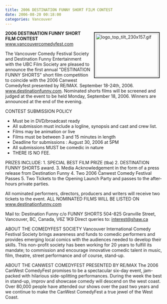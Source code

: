 ```yaml
---
title: 2006 DESTINATION FUNNY SHORT FILM CONTEST
date: 2006-08-20 00:18:00
categories: Vancouver
---
```

<a href="/public/uploads/2006/logo_top_tilt_230x157.gif" rel="lightbox"><img src="/public/uploads/2006/logo_top_tilt_230x157.gif" alt="logo_top_tilt_230x157.gif" title="logo_top_tilt_230x157.gif" style="margin: 5px 10px; padding: 3px" align="right" border="2" height="137" width="200" /></a>

<strong>2006 DESTINATION FUNNY SHORT FILM CONTEST</strong>
<a href="http://www.vancouvercomedyfest.com">www.vancouvercomedyfest.com</a>

The Vancouver Comedy Festival Society and Destination Funny Entertainment with the UBC Film Society are pleased to announce the first annual "DESTINATION FUNNY SHORTS" short film competition to coincide with the 2006 Canwest Comedyfest presented by RE/MAX. September 18-24th, 2006. www.destinationfunny.com. Nominated shorts films will be screened and judged at the event to be held Monday, September 18, 2006. Winners are announced at the end of the evening.

CONTEST SUBMISSION POLICY
<ul>
	<li>Must be in DVD/broadcast ready</li>
	<li>All submission must include a logline, synopsis and cast and crew list.</li>
	<li>Films may be animation or live</li>
	<li>Films must be between 3 and 15 minutes in length</li>
	<li>Deadline for submissions : August 30, 2006 at 5PM</li>
	<li>All submissions MUST be comedic in nature</li>
	<li>THERE IS NO FEE.</li>
</ul>
PRIZES INCLUDE:
1. SPECIAL BEST FILM PRIZE (tba)
2. DESTINATION FUNNY SHORTS award.
3. Media Acknowledgement in the form of a press release from Destination Funny
4. Two 2006 Canwest Comedy Festival Passes
5. Two Tickets to the Opening Launch Party and passes to the after-hours private parties.

All nominated performers, directors, producers and writers will receive two tickets to the event.
ALL NOMINATED FILMS WILL BE LISTED ON www.destinationfunny.com

Mail to:
Destination Funny c/o FUNNY SHORTS
504-825 Granville Street, Vancouver, BC, Canada, V6Z 1K9
Direct queries to: interest@shaw.ca

ABOUT THE COMEDYFEST SOCIETY
Vancouver International Comedy Festival Society brings awareness and funds to comedic performers and provides emerging local comics with the audiences needed to develop their skills. This non-profit society has been working for 20 years to fulfill its mandate; to commission and encourage innovative comedic talent in music, film, theatre, street performance and of course, stand-up.

ABOUT THE CANWEST COMEDYFEST PRESENTED BY RE/MAX
The 2006 CanWest ComedyFest promises to be a spectacular six-day event, jam-packed with hilarious side-splitting performances. During the week the best in stand-up, improv and showcase comedy will descend on the west coast. Over 80,000 people have attended our shows over the past two years and we continue to make the CanWest ComedyFest a true jewel of the West Coast.

